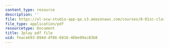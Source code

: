 ```yaml
---
content_type: resource
description: ''
file: https://ol-ocw-studio-app-qa.s3.amazonaws.com/courses/8-01sc-classical-mechanics-fall-2016/feace693894ddf86681646be99ac83b8_lkeX42KQjac.pdf
file_type: application/pdf
resourcetype: Document
title: 3play pdf file
uid: feace693-894d-df86-6816-46be99ac83b8
---
```

